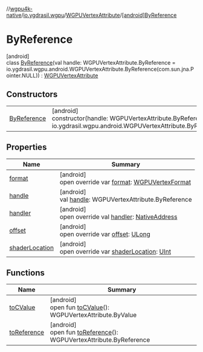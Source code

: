//[wgpu4k-native](../../../../index.md)/[io.ygdrasil.wgpu](../../index.md)/[WGPUVertexAttribute](../index.md)/[[android]ByReference](index.md)

# ByReference

[android]\
class [ByReference](index.md)(val handle: WGPUVertexAttribute.ByReference = io.ygdrasil.wgpu.android.WGPUVertexAttribute.ByReference(com.sun.jna.Pointer.NULL)) : [WGPUVertexAttribute](../index.md)

## Constructors

| | |
|---|---|
| [ByReference](-by-reference.md) | [android]<br>constructor(handle: WGPUVertexAttribute.ByReference = io.ygdrasil.wgpu.android.WGPUVertexAttribute.ByReference(com.sun.jna.Pointer.NULL)) |

## Properties

| Name | Summary |
|---|---|
| [format](format.md) | [android]<br>open override var [format](format.md): [WGPUVertexFormat](../../-w-g-p-u-vertex-format/index.md) |
| [handle](handle.md) | [android]<br>val [handle](handle.md): WGPUVertexAttribute.ByReference |
| [handler](handler.md) | [android]<br>open override val [handler](handler.md): [NativeAddress](../../../ffi/-native-address/index.md) |
| [offset](offset.md) | [android]<br>open override var [offset](offset.md): [ULong](https://kotlinlang.org/api/core/kotlin-stdlib/kotlin/-u-long/index.html) |
| [shaderLocation](shader-location.md) | [android]<br>open override var [shaderLocation](shader-location.md): [UInt](https://kotlinlang.org/api/core/kotlin-stdlib/kotlin/-u-int/index.html) |

## Functions

| Name | Summary |
|---|---|
| [toCValue](../[android]to-c-value.md) | [android]<br>open fun [toCValue](../[android]to-c-value.md)(): WGPUVertexAttribute.ByValue |
| [toReference](../to-reference.md) | [android]<br>open fun [toReference](../to-reference.md)(): WGPUVertexAttribute.ByReference |